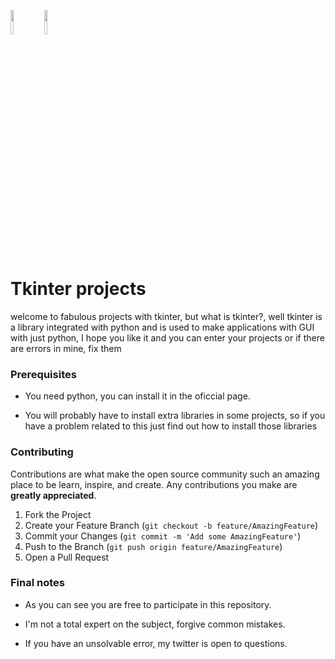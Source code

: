 <code><img width="10%" src="https://www.vectorlogo.zone/logos/python/python-ar21.svg"></code>
<code><img width="10%" src="https://www.vectorlogo.zone/logos/git-scm/git-scm-ar21.svg"></code>

# Tkinter projects

welcome to fabulous projects with tkinter, but what is tkinter?, well tkinter is a library integrated with python and is used to make applications with GUI with just python, I hope you like it and you can enter your projects or if there are errors in mine, fix them

### Prerequisites

- You need python, you can install it in the oficcial page.

- You will probably have to install extra libraries in some projects, so if you have a problem related to this just find out how to install those libraries


<!-- CONTRIBUTING -->
### Contributing

Contributions are what make the open source community such an amazing place to be learn, inspire, and create. Any contributions you make are **greatly appreciated**.

1. Fork the Project
2. Create your Feature Branch (`git checkout -b feature/AmazingFeature`)
3. Commit your Changes (`git commit -m 'Add some AmazingFeature'`)
4. Push to the Branch (`git push origin feature/AmazingFeature`)
5. Open a Pull Request

### Final notes

- As you can see you are free to participate in this repository.

- I'm not a total expert on the subject, forgive common mistakes.

- If you have an unsolvable error, my twitter is open to questions.
